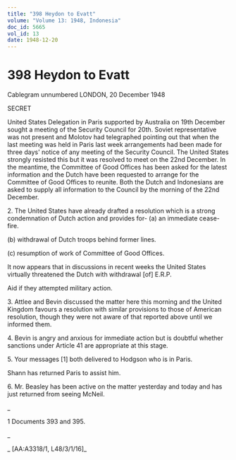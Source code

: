 ```yaml
---
title: "398 Heydon to Evatt"
volume: "Volume 13: 1948, Indonesia"
doc_id: 5665
vol_id: 13
date: 1948-12-20
---
```


# 398 Heydon to Evatt

Cablegram unnumbered LONDON, 20 December 1948

SECRET

United States Delegation in Paris supported by Australia on 19th December sought a meeting of the Security Council for 20th. Soviet representative was not present and Molotov had telegraphed pointing out that when the last meeting was held in Paris last week arrangements had been made for three days' notice of any meeting of the Security Council. The United States strongly resisted this but it was resolved to meet on the 22nd December. In the meantime, the Committee of Good Offices has been asked for the latest information and the Dutch have been requested to arrange for the Committee of Good Offices to reunite. Both the Dutch and Indonesians are asked to supply all information to the Council by the morning of the 22nd December.

2\. The United States have already drafted a resolution which is a strong condemnation of Dutch action and provides for- (a) an immediate cease-fire.

(b) withdrawal of Dutch troops behind former lines.

(c) resumption of work of Committee of Good Offices.

It now appears that in discussions in recent weeks the United States virtually threatened the Dutch with withdrawal [of] E.R.P.

Aid if they attempted military action.

3\. Attlee and Bevin discussed the matter here this morning and the United Kingdom favours a resolution with similar provisions to those of American resolution, though they were not aware of that reported above until we informed them.

4\. Bevin is angry and anxious for immediate action but is doubtful whether sanctions under Article 41 are appropriate at this stage.

5\. Your messages [1] both delivered to Hodgson who is in Paris.

Shann has returned Paris to assist him.

6\. Mr. Beasley has been active on the matter yesterday and today and has just returned from seeing McNeil.

_

1 Documents 393 and 395.

_

_ [AA:A3318/1, L48/3/1/16]_
